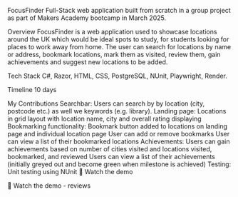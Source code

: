 FocusFinder
Full-Stack web application built from scratch in a group project as part of Makers Academy bootcamp in March 2025.

Overview
FocusFinder is a web application used to showcase locations around the UK which would be ideal spots to study, for students looking for places to work away from home. The user can search for locations by name or address, bookmark locations, mark them as visited, review them, gain achievements and suggest new locations to be added.

Tech Stack
C#, Razor, HTML, CSS, PostgreSQL, NUnit, Playwright, Render.

Timeline
10 days

My Contributions
Searchbar:
Users can search by by location (city, postcode etc.) as well we keywords (e.g. library).
Landing page:
Locations in grid layout with location name, city and overall rating displaying
Bookmarking functionality:
Bookmark button added to locations on landing page and individual location page
User can add or remove bookmarks
User can view a list of their bookmarked locations
Achievements:
Users can gain achievements based on number of cities visited and locations visited, bookmarked, and reviewed
Users can view a list of their achievements (initially greyed out and become green when milestone is achieved)
Testing:
Unit testing using NUnit
🎥 Watch the demo

🎥 Watch the demo - reviews
